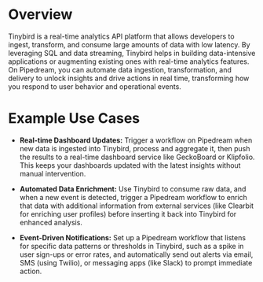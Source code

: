 # Overview

Tinybird is a real-time analytics API platform that allows developers to ingest, transform, and consume large amounts of data with low latency. By leveraging SQL and data streaming, Tinybird helps in building data-intensive applications or augmenting existing ones with real-time analytics features. On Pipedream, you can automate data ingestion, transformation, and delivery to unlock insights and drive actions in real time, transforming how you respond to user behavior and operational events.

# Example Use Cases

- **Real-time Dashboard Updates:** Trigger a workflow on Pipedream when new data is ingested into Tinybird, process and aggregate it, then push the results to a real-time dashboard service like GeckoBoard or Klipfolio. This keeps your dashboards updated with the latest insights without manual intervention.

- **Automated Data Enrichment:** Use Tinybird to consume raw data, and when a new event is detected, trigger a Pipedream workflow to enrich that data with additional information from external services (like Clearbit for enriching user profiles) before inserting it back into Tinybird for enhanced analysis.

- **Event-Driven Notifications:** Set up a Pipedream workflow that listens for specific data patterns or thresholds in Tinybird, such as a spike in user sign-ups or error rates, and automatically send out alerts via email, SMS (using Twilio), or messaging apps (like Slack) to prompt immediate action.
